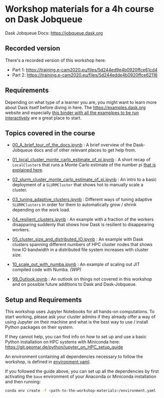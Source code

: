 # Workshop materials for a 4h course on Dask Jobqueue

Dask Jobqueue Docs: <https://jobqueue.dask.org>


## Recorded version

There's a recorded version of this workshop here:
- Part 1: <https://training.e-cam2020.eu/files/5d244ed9e4b0920ffce61cd4>
- Part 2: <https://training.e-cam2020.eu/files/5d244edde4b0920ffce62116>


## Requirements

Depending on what type of a learner you are, you might want to learn more about Dask itself before diving in here.  The <https://examples.dask.org> website and especially [this binder with all the examplpes to be run interactively](https://mybinder.org/v2/gh/dask/dask-examples/master?urlpath=lab) are a great place to start.


## Topics covered in the course


- [00_A_brief_tour_of_the_docs.ipynb](notebooks/00_A_brief_tour_of_the_docs.ipynb)
  : A brief overview of the Dask-Jobqueue docs and of other relevant places to get help from.
  

- [01_local_cluster_monte_carlo_estimate_of_pi.ipynb](notebooks/01_local_cluster_monte_carlo_estimate_of_pi.ipynb)
  : A short recap of `LocalCluster`s that runs a Monte Carlo estimate of the number pi [that is explained here](https://en.wikipedia.org/wiki/Pi#Monte_Carlo_methods).
  
  
- [02_slurm_cluster_monte_carlo_estimate_of_pi.ipynb](notebooks/02_slurm_cluster_monte_carlo_estimate_of_pi.ipynb)
  : An intro to a basic deployment of a `SLURMCluster` that shows hot to manually scale a cluster.
  

- [03_tuning_adaptive_clusters.ipynb](notebooks/03_tuning_adaptive_clusters.ipynb)
  : Different ways of tuning adaptive `SLURMClusters` in order for them to automatically grow / shrink depending on the work load.

- [04_resilient_clusters.ipynb](notebooks/04_resilient_clusters.ipynb)
  : An example with a fraction of the workers disapparing suddenly that shows how Dask is resilient to disappearing workers.

- [05_cluster_size_and_distributed_IO.ipynb](notebooks/05_cluster_size_and_distributed_IO.ipynb)
  : An example with Dask clusters spanning different numbers of HPC cluster nodes that shows how IO bandwidth in a distributed file system increases with cluster size.

- [10_scale_out_with_numba.ipynb](notebooks/10_scale_out_with_numba.ipynb)
  : An example of scaling out JIT compiled code with Numba. _(WIP)_
  
- [99_Outlook.ipynb](notebooks/99_Outlook.ipynb)
  : An outlook on things not covered in this workshop and on possible future additions to Dask and Dask-Jobqueue.


## Setup and Requirements

This workshop uses Jupyter Notebooks for all hands-on computations.  To start working, please ask your cluster admins if they already offer a way of using Jupyter on their machine and what is the best way to use / install Python packages on their system.

If they cannot help, you can find info on how to set up and use a basic Python installation on HPC systems with Miniconda here: <https://git.geomar.de/python/jupyter_on_HPC_setup_guide>

An environment containing all dependencies necessary to follow the workshop, is defined in [environment.yaml](environment.yaml).

If you followed the guide above, you can set up all the dependencies by first activating the `base` environment of your Anaconda or Miniconda  installation and then running: 
```bash
conda env create -f <path-to-the-workshop-materials>/environment.yaml
```

